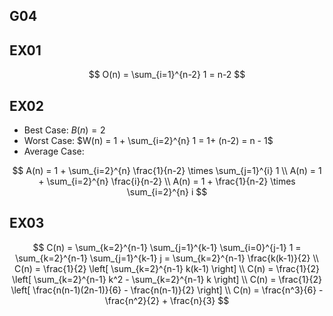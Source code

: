 ## G04

## EX01

$$ 
O(n) = \sum_{i=1}^{n-2} 1  = n-2 
$$

## EX02

- Best Case: $B(n) = 2$
- Worst Case: $W(n) = 1 + \sum_{i=2}^{n} 1 = 1+ (n-2) = n - 1$
- Average Case: 

$$
    A(n) = 1 + \sum_{i=2}^{n} \frac{1}{n-2}  \times \sum_{j=1}^{i} 1 \\
    A(n) = 1 + \sum_{i=2}^{n} \frac{i}{n-2} \\
    A(n) = 1 + \frac{1}{n-2} \times \sum_{i=2}^{n} i
$$

## EX03

$$
C(n) = \sum_{k=2}^{n-1} \sum_{j=1}^{k-1} \sum_{i=0}^{j-1} 1
= \sum_{k=2}^{n-1} \sum_{j=1}^{k-1} j 
= \sum_{k=2}^{n-1} \frac{k(k-1)}{2} \\
C(n) = \frac{1}{2} \left[ \sum_{k=2}^{n-1} k(k-1) \right] \\
C(n) = \frac{1}{2} \left[ \sum_{k=2}^{n-1} k^2 - \sum_{k=2}^{n-1} k \right] \\
C(n) = \frac{1}{2} \left[ \frac{n(n-1)(2n-1)}{6} - \frac{n(n-1)}{2} \right] \\
C(n) = \frac{n^3}{6} - \frac{n^2}{2} + \frac{n}{3}
$$
